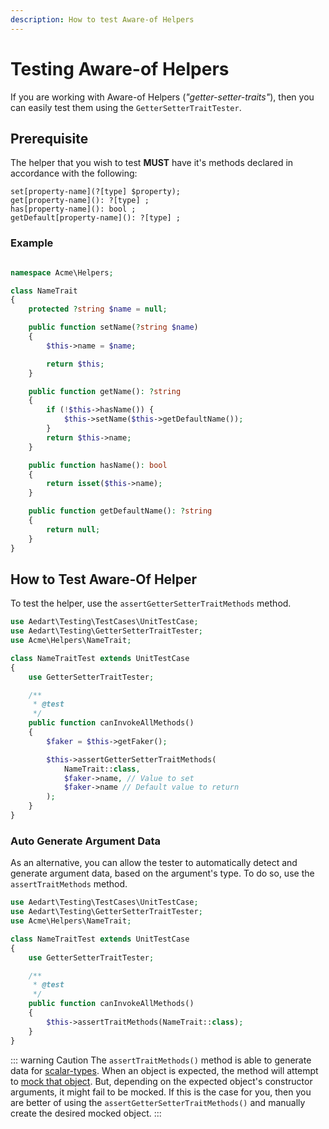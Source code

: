 ```yaml
---
description: How to test Aware-of Helpers
---
```


# Testing Aware-of Helpers

If you are working with Aware-of Helpers (_"getter-setter-traits"_), then you can easily test them using the `GetterSetterTraitTester`.

## Prerequisite

The helper that you wish to test **MUST** have it's methods declared in accordance with the following:

```shell
set[property-name](?[type] $property);
get[property-name](): ?[type] ;
has[property-name](): bool ;
getDefault[property-name](): ?[type] ;
```

### Example
 
```php

namespace Acme\Helpers;

class NameTrait
{
    protected ?string $name = null;

    public function setName(?string $name)
    {
        $this->name = $name;

        return $this;
    }

    public function getName(): ?string
    {
        if (!$this->hasName()) {
            $this->setName($this->getDefaultName());
        }
        return $this->name;
    }

    public function hasName(): bool
    {
        return isset($this->name);
    }

    public function getDefaultName(): ?string
    {
        return null;
    }    
}
```

## How to Test Aware-Of Helper

To test the helper, use the `assertGetterSetterTraitMethods` method.

```php
use Aedart\Testing\TestCases\UnitTestCase;
use Aedart\Testing\GetterSetterTraitTester;
use Acme\Helpers\NameTrait;

class NameTraitTest extends UnitTestCase
{
    use GetterSetterTraitTester;

    /**
     * @test
     */
    public function canInvokeAllMethods()
    {
        $faker = $this->getFaker();

        $this->assertGetterSetterTraitMethods(
            NameTrait::class,
            $faker->name, // Value to set
            $faker->name // Default value to return
        );
    }
}
```

### Auto Generate Argument Data

As an alternative, you can allow the tester to automatically detect and generate argument data, based on the argument's type.
To do so, use the `assertTraitMethods` method.

```php
use Aedart\Testing\TestCases\UnitTestCase;
use Aedart\Testing\GetterSetterTraitTester;
use Acme\Helpers\NameTrait;

class NameTraitTest extends UnitTestCase
{
    use GetterSetterTraitTester;

    /**
     * @test
     */
    public function canInvokeAllMethods()
    {
        $this->assertTraitMethods(NameTrait::class);
    }
}
```

::: warning Caution
The `assertTraitMethods()` method is able to generate data for [scalar-types](http://php.net/manual/en/language.types.intro.php).
When an object is expected, the method will attempt to [mock that object](https://github.com/mockery/mockery).
But, depending on the expected object's constructor arguments, it might fail to be mocked.
If this is the case for you, then you are better of using the `assertGetterSetterTraitMethods()` and manually create the desired mocked object.
:::
